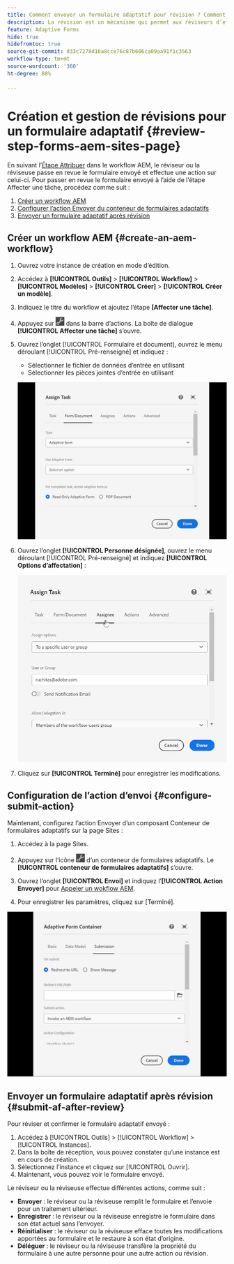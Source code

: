 ```yaml
---
title: Comment envoyer un formulaire adaptatif pour révision ? Comment gérer les révisions d’un formulaire adaptatif aem ?
description: La révision est un mécanisme qui permet aux réviseurs d’effectuer différentes tâches pour les formulaires adaptatifs à l’aide de l’étape Affecter une tâche .
feature: Adaptive Forms
hide: true
hidefromtoc: true
source-git-commit: d33c7278d16a8cce76c87b606ca09aa91f1c3563
workflow-type: tm+mt
source-wordcount: '360'
ht-degree: 88%

---
```



# Création et gestion de révisions pour un formulaire adaptatif {#review-step-forms-aem-sites-page}

En suivant l’[Étape Attribuer](https://experienceleague.adobe.com/docs/experience-manager-cloud-service/content/forms/create-form-centric-workflows/aem-forms-workflow-step-reference.html#assign-task-step?lang=fr) dans le workflow AEM, le réviseur ou la réviseuse passe en revue le formulaire envoyé et effectue une action sur celui-ci. Pour passer en revue le formulaire envoyé à l’aide de l’étape Affecter une tâche, procédez comme suit :

1. [Créer un workflow AEM](#create-an-aem-workflow)
1. [Configurer l’action Envoyer du conteneur de formulaires adaptatifs](#configure-submit-action)
1. [Envoyer un formulaire adaptatif après révision](#submit-af-after-review)

## Créer un workflow AEM {#create-an-aem-workflow}

1. Ouvrez votre instance de création en mode d’édition.
1. Accédez à **[!UICONTROL Outils]** > **[!UICONTROL Workflow]** > **[!UICONTROL Modèles]** > **[!UICONTROL Créer]** > **[!UICONTROL Créer un modèle]**.
1. Indiquez le titre du workflow et ajoutez l’étape **[Affecter une tâche]**.
1. Appuyez sur ![settings_icon](assets/settings_icon.png) dans la barre d’actions. La boîte de dialogue **[!UICONTROL Affecter une tâche]** s’ouvre.
1. Ouvrez l’onglet [!UICONTROL Formulaire et document], ouvrez le menu déroulant [!UICONTROL Pré-renseigné] et indiquez :

   * Sélectionner le fichier de données d’entrée en utilisant
   * Sélectionner les pièces jointes d’entrée en utilisant

   ![Étape de révision](/help/forms/assets/assigntask-review1.gif)

1. Ouvrez l’onglet **[!UICONTROL Personne désignée]**, ouvrez le menu déroulant [!UICONTROL Pré-renseigné] et indiquez **[!UICONTROL Options d’affectation]** :

   ![Étape de révision](/help/forms/assets/review-assignstep.png)

1. Cliquez sur **[!UICONTROL Terminé]** pour enregistrer les modifications.

## Configuration de l’action d’envoi {#configure-submit-action}

Maintenant, configurez l’action Envoyer d’un composant Conteneur de formulaires adaptatifs sur la page Sites :

1. Accédez à la page Sites.
1. Appuyez sur l’icône ![settings_icon](assets/settings_icon.png) d’un conteneur de formulaires adaptatifs. Le **[!UICONTROL conteneur de formulaires adaptatifs]** s’ouvre.
1. Ouvrez l’onglet **[!UICONTROL Envoi]** et indiquez l’**[!UICONTROL Action Envoyer]** pour [Appeler un wokflow AEM](https://experienceleague.adobe.com/docs/experience-manager-cloud-service/content/forms/adaptive-forms-authoring/authoring-adaptive-forms-foundation-components/configure-submit-actions-and-metadata-submission/configuring-submit-actions.html?lang=en#invoke-an-aem-workflow?lang=fr).

1. Pour enregistrer les paramètres, cliquez sur [Terminé].

![submissiontab-reviewstep](/help/forms/assets/submissiontab-reviewstep.gif)

## Envoyer un formulaire adaptatif après révision {#submit-af-after-review}

Pour réviser et confirmer le formulaire adaptatif envoyé :

1. Accédez à [!UICONTROL Outils] > [!UICONTROL Workflow] > [!UICONTROL Instances].
1. Dans la boîte de réception, vous pouvez constater qu’une instance est en cours de création.
1. Sélectionnez l’instance et cliquez sur [!UICONTROL Ouvrir].
1. Maintenant, vous pouvez voir le formulaire envoyé.

Le réviseur ou la réviseuse effectue différentes actions, comme suit :

* **Envoyer** : le réviseur ou la réviseuse remplit le formulaire et l’envoie pour un traitement ultérieur.
* **Enregistrer** : le réviseur ou la réviseuse enregistre le formulaire dans son état actuel sans l’envoyer.
* **Réinitialiser** : le réviseur ou la réviseuse efface toutes les modifications apportées au formulaire et le restaure à son état d’origine.
* **Déléguer** : le réviseur ou la réviseuse transfère la propriété du formulaire à une autre personne pour une autre action ou révision.
